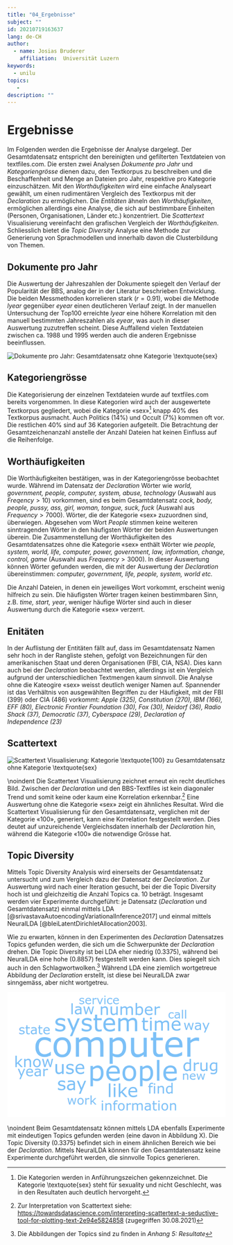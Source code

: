 ```yaml
---
title: "04_Ergebnisse"
subject: ""
id: 20210719163637
lang: de-CH
author:
  - name: Josias Bruderer
    affiliation:  Universität Luzern
keywords:
  - unilu
topics:
   - 
description: ""
---
```


# Ergebnisse

Im Folgenden werden die Ergebnisse der Analyse dargelegt. Der Gesamtdatensatz entspricht den bereinigten und gefilterten Textdateien von textfiles.com. Die ersten zwei Analysen *Dokumente pro Jahr* und *Kategoriengrösse* dienen dazu, den Textkorpus zu beschreiben und die Beschaffenheit und Menge an Dateien pro Jahr, respektive pro Kategorie einzuschätzen. Mit den *Worthäufigkeiten* wird eine einfache Analyseart gewählt, um einen rudimentären Vergleich des Textkorpus mit der *Declaration* zu ermöglichen. Die *Entitäten* ähneln den *Worthäufigkeiten*, ermöglichen allerdings eine Analyse, die sich auf bestimmbare Einheiten (Personen, Organisationen, Länder etc.) konzentriert. Die *Scattertext* Visualisierung vereinfacht den grafischen Vergleich der *Worthäufigkeiten*. Schliesslich bietet die *Topic Diversity* Analyse eine Methode zur Generierung von Sprachmodellen und innerhalb davon die Clusterbildung von Themen. 

## Dokumente pro Jahr

Die Auswertung der Jahreszahlen der Dokumente spiegelt den Verlauf der Popularität der BBS, analog der in der Literatur beschrieben Entwicklung. Die beiden Messmethoden korrelieren stark ($r = 0.91$), wobei die Methode *lyear* gegenüber *eyear* einen deutlicheren Verlauf zeigt. In der manuellen Untersuchung der Top100 erreichte *lyear* eine höhere Korrelation mit den manuell bestimmten Jahreszahlen als *eyear*, was auch in dieser Auswertung zuzutreffen scheint. Diese Auffallend vielen Textdateien zwischen ca. 1988 und 1995 werden auch die anderen Ergebnisse beeinflussen. 

![Dokumente pro Jahr: Gesamtdatensatz ohne Kategorie \textquote{sex}](../03_workspace/states/state_095_300_30000_categories/analysis/docs_per_year_no-sex.png)

## Kategoriengrösse

Die Kategorisierung der einzelnen Textdateien wurde auf textfiles.com bereits vorgenommen. In diese Kategorien wird auch der ausgewertete Textkorpus gegliedert, wobei die Kategorie «sex»[^3] knapp 40% des Textkorpus ausmacht. Auch Politics (14%) und Occult (7%) kommen oft vor. Die restlichen 40% sind auf 36 Kategorien aufgeteilt. Die Betrachtung der Gesamtzeichenanzahl anstelle der Anzahl Dateien hat keinen Einfluss auf die Reihenfolge.

## Worthäufigkeiten

Die Worthäufigkeiten bestätigen, was in der Kategoriengrösse beobachtet wurde. Während im Datensatz der *Declaration* Wörter wie *world, government, people, computer, system, abuse, technology* (Auswahl aus $Freqency > 10$) vorkommen, sind es beim Gesamtdatensatz *cock, body, people, pussy, ass, girl, woman, tongue, suck, fuck* (Auswahl aus $Frequency > 7000$). Wörter, die der Kategorie «sex» zuzuordnen sind, überwiegen. Abgesehen vom Wort *People* stimmen keine weiteren sinntragenden Wörter in den häufigsten Wörter der beiden Auswertungen überein. Die Zusammenstellung der Worthäufigkeiten des Gesamtdatensatzes ohne die Kategorie «sex» enthält Wörter wie *people, system, world, life, computer, power, government, law, information, change, control, game* (Auswahl aus $Frequency > 3000$). In dieser Auswertung können Wörter gefunden werden, die mit der Auswertung der *Declaration* übereinstimmen: *computer, government, life, people, system, world etc.*

Die Anzahl Dateien, in denen ein jeweiliges Wort vorkommt, erscheint wenig hilfreich zu sein. Die häufigsten Wörter tragen keinen bestimmbaren Sinn, z.B. *time, start, year*, weniger häufige Wörter sind auch in dieser Auswertung durch die Kategorie «sex» verzerrt.


## Enitäten

In der Auflistung der Entitäten fällt auf, dass im Gesamtdatensatz Namen sehr hoch in der Rangliste stehen, gefolgt von Bezeichnungen für den amerikanischen Staat und deren Organisationen (FBI, CIA, NSA). Dies kann auch bei der *Declaration* beobachtet werden, allerdings ist ein Vergleich aufgrund der unterschiedlichen Textmengen kaum sinnvoll. Die Analyse ohne die Kateogire «sex» weisst deutlich weniger Namen auf. Spannender ist das Verhältnis von ausgewählten Begriffen zu der Häufigkeit, mit der FBI (399) oder CIA (486) vorkommt: *Apple (325), Constitution (270), IBM (166), EFF (80), Electronic Frontier Foundation (30), Fox (30), Neidorf (36), Radio Shack (37), Democratic (37), Cyberspace (29), Declaration of Independence (23)*


## Scattertext

![Scattertext Visualisierung: Kategorie \textquote{100} zu Gesamtdatensatz ohne Kategorie \textquote{sex}](../03_workspace/states/state_095_300_30000_categories/analysis/viz_100_textfiles_no-sex.jpg)

\noindent
Die Scattertext Visualisierung zeichnet erneut ein recht deutliches Bild. Zwischen der *Declaration* und den BBS-Textfiles ist kein diagonaler Trend und somit keine oder kaum eine Korrelation erkennbar.[^1] Eine Auswertung ohne die Kategorie «sex» zeigt ein ähnliches Resultat. Wird die Scattertext Visualisierung für den Gesamtdatensatz, verglichen mit der Kategorie «100», generiert, kann eine Korrelation festgestellt werden. Dies deutet auf unzureichende Vergleichsdaten innerhalb der *Declaration* hin, während die Kategorie «100» die notwendige Grösse hat. 

## Topic Diversity

Mittels Topic Diversity Analysis wird einerseits der Gesamtdatensatz untersucht und zum Vergleich dazu der Datensatz der *Declaration*. Zur Auswertung wird nach einer Iteration gesucht, bei der die Topic Diversity hoch ist und gleichzeitig die Anzahl Topics ca. 10 beträgt. Insgesamt werden vier Experimente durchgeführt: je Datensatz (*Declaration* und Gesamtdatensatz) einmal mittels LDA [@srivastavaAutoencodingVariationalInference2017] und einmal mittels NeuralLDA [@bleiLatentDirichletAllocation2003].

Wie zu erwarten, können in den Experimenten des *Declaration* Datensatzes Topics gefunden werden, die sich um die Schwerpunkte der *Declaration* drehen. Die Topic Diversity ist bei LDA eher niedrig (0.3375), während bei NeuralLDA eine hohe (0.8857) festgestellt werden kann. Dies spiegelt sich auch in den Schlagwortwolken.[^2] Während LDA eine ziemlich wortgetreue Abbildung der *Declaration* erstellt, ist diese bei NeuralLDA zwar sinngemäss, aber nicht wortgetreu.

![Gesamtdatensatz: Topic mittels LDA (Iteration: 3, Run: 0, Topic: 0)](attachments/Categories_T_LDA_Iteration3-Run0-Topic0.png)

\noindent
Beim Gesamtdatensatz können mittels LDA ebenfalls Experimente mit eindeutigen Topics gefunden werden (eine davon in Abbildung X). Die Topic Diversity (0.3375) befindet sich in einem ähnlichen Bereich wie bei der *Declaration*. Mittels NeuralLDA können für den Gesamtdatensatz keine Experimente durchgeführt werden, die sinnvolle Topics generieren. 



[^1]: Zur Interpretation von Scattertext siehe: https://towardsdatascience.com/interpreting-scattertext-a-seductive-tool-for-plotting-text-2e94e5824858 (zugegriffen 30.08.2021)
[^2]: Die Abbildungen der Topics sind zu finden in *Anhang 5: Resultate*
[^3]: Die Kategorien werden in Anführungszeichen gekennzeichnet. Die Kategorie \textquote{sex} steht für sexuality und nicht Geschlecht, was in den Resultaten auch deutlich hervorgeht. 